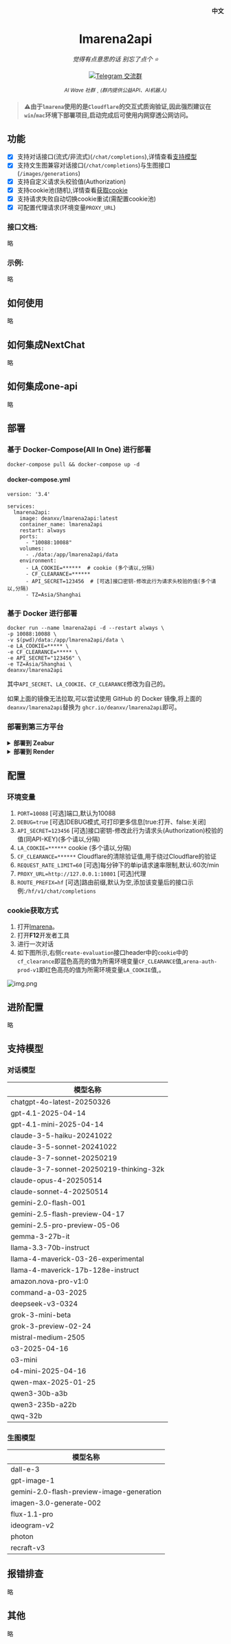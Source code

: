 <p align="right">
   <strong>中文</strong> 
</p>
<div align="center">

# lmarena2api

_觉得有点意思的话 别忘了点个 ⭐_

<a href="https://t.me/+0fYkYY_zUZYzNzRl">
  <img src="https://img.shields.io/badge/Telegram-AI Wave交流群-0088cc?style=for-the-badge&logo=telegram&logoColor=white" alt="Telegram 交流群" />
</a>

<sup><i>AI Wave 社群</i></sup> · <sup><i>(群内提供公益API、AI机器人)</i></sup>


</div>

> ⚠️**由于`lmarena`使用的是`Cloudflare`的交互式质询验证,因此强烈建议在`win`/`mac`环境下部署项目,启动完成后可使用内网穿透公网访问。**

## 功能

- [x] 支持对话接口(流式/非流式)(`/chat/completions`),详情查看[支持模型](#支持模型)
- [x] 支持文生图兼容对话接口(`/chat/completions`)与生图接口(`/images/generations`)
- [x] 支持自定义请求头校验值(Authorization)
- [x] 支持cookie池(随机),详情查看[获取cookie](#cookie获取方式)
- [x] 支持请求失败自动切换cookie重试(需配置cookie池)
- [x] 可配置代理请求(环境变量`PROXY_URL`)

### 接口文档:

略

### 示例:

略

## 如何使用

略

## 如何集成NextChat

略

## 如何集成one-api

略

## 部署

### 基于 Docker-Compose(All In One) 进行部署

```shell
docker-compose pull && docker-compose up -d
```

#### docker-compose.yml

```docker
version: '3.4'

services:
  lmarena2api:
    image: deanxv/lmarena2api:latest
    container_name: lmarena2api
    restart: always
    ports:
      - "10088:10088"
    volumes:
      - ./data:/app/lmarena2api/data
    environment:
      - LA_COOKIE=******  # cookie (多个请以,分隔)
      - CF_CLEARANCE=******  
      - API_SECRET=123456  # [可选]接口密钥-修改此行为请求头校验的值(多个请以,分隔)
      - TZ=Asia/Shanghai
```

### 基于 Docker 进行部署

```docker
docker run --name lmarena2api -d --restart always \
-p 10088:10088 \
-v $(pwd)/data:/app/lmarena2api/data \
-e LA_COOKIE=***** \
-e CF_CLEARANCE=***** \
-e API_SECRET="123456" \
-e TZ=Asia/Shanghai \
deanxv/lmarena2api
```

其中`API_SECRET`、`LA_COOKIE`、`CF_CLEARANCE`修改为自己的。

如果上面的镜像无法拉取,可以尝试使用 GitHub 的 Docker 镜像,将上面的`deanxv/lmarena2api`替换为
`ghcr.io/deanxv/lmarena2api`即可。

### 部署到第三方平台

<details>
<summary><strong>部署到 Zeabur</strong></summary>
<div>

[![Deployed on Zeabur](https://zeabur.com/deployed-on-zeabur-dark.svg)](https://zeabur.com?referralCode=deanxv&utm_source=deanxv)

> Zeabur 的服务器在国外,自动解决了网络的问题,~~同时免费的额度也足够个人使用~~

1. 首先 **fork** 一份代码。
2. 进入 [Zeabur](https://zeabur.com?referralCode=deanxv),使用github登录,进入控制台。
3. 在 Service -> Add Service,选择 Git（第一次使用需要先授权）,选择你 fork 的仓库。
4. Deploy 会自动开始,先取消。
5. 添加环境变量

   `LA_COOKIE=******`  cookie (多个请以,分隔)

   `CF_CLEARANCE=******`  

   `API_SECRET=123456` [可选]接口密钥-修改此行为请求头校验的值(多个请以,分隔)(与openai-API-KEY用法一致)

保存。

6. 选择 Redeploy。

</div>


</details>

<details>
<summary><strong>部署到 Render</strong></summary>
<div>

> Render 提供免费额度,绑卡后可以进一步提升额度

Render 可以直接部署 docker 镜像,不需要 fork 仓库：[Render](https://dashboard.render.com)

</div>
</details>

## 配置

### 环境变量

1. `PORT=10088`  [可选]端口,默认为10088
2. `DEBUG=true`  [可选]DEBUG模式,可打印更多信息[true:打开、false:关闭]
3. `API_SECRET=123456`  [可选]接口密钥-修改此行为请求头(Authorization)校验的值(同API-KEY)(多个请以,分隔)
4. `LA_COOKIE=******`  cookie (多个请以,分隔)
5. `CF_CLEARANCE=******`  Cloudflare的清除验证值,用于绕过Cloudflare的验证
6. `REQUEST_RATE_LIMIT=60`  [可选]每分钟下的单ip请求速率限制,默认:60次/min
7. `PROXY_URL=http://127.0.0.1:10801`  [可选]代理
8. `ROUTE_PREFIX=hf`  [可选]路由前缀,默认为空,添加该变量后的接口示例:`/hf/v1/chat/completions`

### cookie获取方式

1. 打开[lmarena](https://beta.lmarena.ai/)。
2. 打开**F12**开发者工具
3. 进行一次对话
4. 如下图所示,右侧`create-evaluation`接口header中的`cookie`中的`cf_clearance`即蓝色高亮的值为所需环境变量`CF_CLEARANCE`值,`arena-auth-prod-v1`即红色高亮的值为所需环境变量`LA_COOKIE`值,。

![img.png](docs/img.png)
## 进阶配置

略

## 支持模型

### 对话模型

| 模型名称                                    |
|-----------------------------------------|
| chatgpt-4o-latest-20250326              |
| gpt-4.1-2025-04-14                      |
| gpt-4.1-mini-2025-04-14                 |
| claude-3-5-haiku-20241022               |
| claude-3-5-sonnet-20241022              |
| claude-3-7-sonnet-20250219              |
| claude-3-7-sonnet-20250219-thinking-32k |
| claude-opus-4-20250514                  |
| claude-sonnet-4-20250514                |
| gemini-2.0-flash-001                    |
| gemini-2.5-flash-preview-04-17          |
| gemini-2.5-pro-preview-05-06            |
| gemma-3-27b-it                          |
| llama-3.3-70b-instruct                  |
| llama-4-maverick-03-26-experimental     |
| llama-4-maverick-17b-128e-instruct      |
| amazon.nova-pro-v1:0                    |
| command-a-03-2025                       |
| deepseek-v3-0324                        |
| grok-3-mini-beta                        |
| grok-3-preview-02-24                    |
| mistral-medium-2505                     |
| o3-2025-04-16                           |
| o3-mini                                 |
| o4-mini-2025-04-16                      |
| qwen-max-2025-01-25                     |
| qwen3-30b-a3b                           |
| qwen3-235b-a22b                         |
| qwq-32b                                 |

### 生图模型

| 模型名称                                      |
|-------------------------------------------|
| dall-e-3                                  |
| gpt-image-1                               |
| gemini-2.0-flash-preview-image-generation |
| imagen-3.0-generate-002                   |
| flux-1.1-pro                              |
| ideogram-v2                               |
| photon                                    |
| recraft-v3                                |


## 报错排查

略

## 其他

略